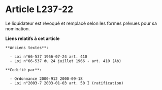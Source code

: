 # Article L237-22

Le liquidateur est révoqué et remplacé selon les formes prévues pour sa nomination.

**Liens relatifs à cet article**

	**Anciens textes**:

	  - Loi n°66-537 1966-07-24 art. 410
	  - Loi n°66-537 du 24 juillet 1966 - art. 410 (Ab)

	**Codifié par**:

	  - Ordonnance 2000-912 2000-09-18
	  - Loi n°2003-7 2003-01-03 art. 50 I (ratification)
